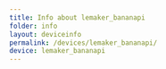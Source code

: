 ```yaml
---
title: Info about lemaker_bananapi
folder: info
layout: deviceinfo
permalink: /devices/lemaker_bananapi/
device: lemaker_bananapi
---
```

